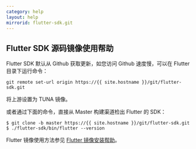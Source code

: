 ```yaml
---
category: help
layout: help
mirrorid: flutter-sdk.git
---
```


## Flutter SDK 源码镜像使用帮助

Flutter SDK 默认从 Github 获取更新，如您访问 Github 速度慢，可以在 Flutter 目录下运行命令：

```
git remote set-url origin https://{{ site.hostname }}/git/flutter-sdk.git
```

将上游设置为 TUNA 镜像。

或者通过下面的命令，直接从 Master 构建渠道检出 Flutter 的 SDK： 

```
$ git clone -b master https://{{ site.hostname }}/git/flutter-sdk.git
$ ./flutter-sdk/bin/flutter --version
```

Flutter 镜像使用方法参见 [Flutter 镜像安装帮助](../flutter)。